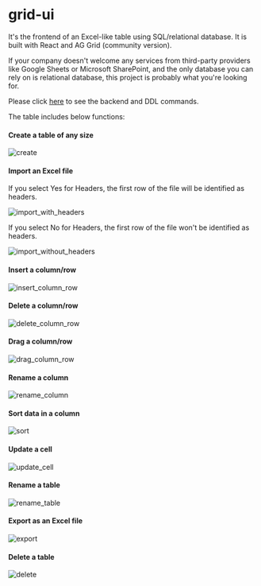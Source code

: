# grid-ui

It's the frontend of an Excel-like table using SQL/relational database. It is built with React and AG Grid (community version).

If your company doesn't welcome any services from third-party providers like Google Sheets or Microsoft SharePoint, and the only database you can rely on is relational database, this project is probably what you're looking for.

Please click [here](https://github.com/EchoesInCoconut/grid) to see the backend and DDL commands.

The table includes below functions:

#### Create a table of any size

![create](./gif/create.gif)

#### Import an Excel file

If you select Yes for Headers, the first row of the file will be identified as headers.

![import_with_headers](./gif/import_with_headers.gif)



If you select No for Headers, the first row of the file won't be identified as headers.

![import_without_headers](./gif/import_without_headers.gif)

#### Insert a column/row

![insert_column_row](./gif/insert_column_row.gif)

#### Delete a column/row

![delete_column_row](./gif/delete_column_row.gif)

#### Drag a column/row

![drag_column_row](./gif/drag_column_row.gif)

#### Rename a column

![rename_column](./gif/rename_column.gif)

#### Sort data in a column

![sort](./gif/sort.gif)

#### Update a cell

![update_cell](./gif/update_cell.gif)

#### Rename a table

![rename_table](./gif/rename_table.gif)

#### Export as an Excel file

![export](./gif/export.gif)

#### Delete a table

![delete](./gif/delete.gif)
